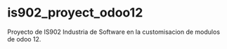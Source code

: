 # is902_proyect_odoo12
Proyecto de IS902 Industria de Software en la customisacion de modulos de odoo 12. 
